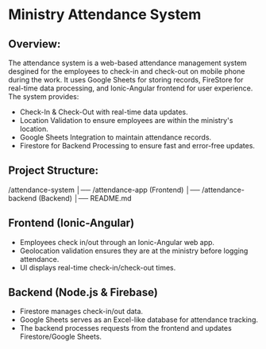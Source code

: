 # Ministry Attendance System

## Overview:
The attendance system is a web-based attendance management system desgined for the employees to check-in and check-out on mobile phone during the work. It uses Google Sheets for storing records, FireStore for real-time data processing, and Ionic-Angular frontend for user experience.
The system provides:
- Check-In & Check-Out with real-time data updates.
- Location Validation to ensure employees are within the ministry's location.
- Google Sheets Integration to maintain attendance records.
- Firestore for Backend Processing to ensure fast and error-free updates.

## Project Structure:
/attendance-system
│── /attendance-app (Frontend)
│── /attendance-backend (Backend)
│── README.md

## Frontend (Ionic-Angular)
- Employees check in/out through an Ionic-Angular web app.
- Geolocation validation ensures they are at the ministry before logging attendance.
- UI displays real-time check-in/check-out times.

## Backend (Node.js & Firebase)
- Firestore manages check-in/out data.
- Google Sheets serves as an Excel-like database for attendance tracking.
- The backend processes requests from the frontend and updates Firestore/Google Sheets.




